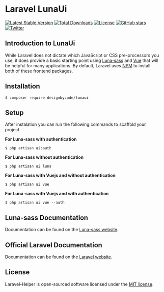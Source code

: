 # Laravel LunaUi

[![Latest Stable Version](https://poser.pugx.org/designbycode/lunaui/v/stable)](https://packagist.org/packages/designbycode/lunaui)
[![Total Downloads](https://poser.pugx.org/designbycode/lunaui/downloads)](https://packagist.org/packages/designbycode/lunaui)
[![License](https://poser.pugx.org/designbycode/lunaui/license)](https://packagist.org/packages/designbycode/lunaui)
[![GitHub stars](https://img.shields.io/github/stars/DesignByCode/LunaUi?style=social)](https://github.com/DesignByCode/LunaUi/stargazers)
[![Twitter](https://img.shields.io/twitter/url?style=social&url=https%3A%2F%2Ftwitter.com%2FDesign_By_Code)](https://twitter.com/intent/tweet?text=Wow:&url=https%3A%2F%2Fgithub.com%2FDesignByCode%2FLunaUi)

## Introduction to LunaUi
While Laravel does not dictate which JavaScript or CSS pre-processors you use, it does provide a basic starting point using [Luna-sass](https://designbycode.github.io/Luna/Build/index.html) and [Vue](https://vuejs.org/) that will be helpful for many applications. By default, Laravel uses [NPM](https://www.npmjs.org/) to install both of these frontend packages.

## Installation

```
$ composer require designbycode/lunaui
```

## Setup
After instalation you can run the following commands to scaffold your project

__For Luna-sass with authentication__ 
```
$ php artisan ui:auth
```

__For Luna-sass without authentication__
```
$ php artisan ui luna
```

__For Luna-sass with Vuejs and without authentication__
```
$ php artisan ui vue
```

__For Luna-sass with Vuejs and with authentication__
```
$ php artisan ui vue --auth
```


## Luna-sass Documentation

Documentation can be found on the [Luna-sass website](https://designbycode.github.io/Luna/Build/index.html).


## Official Laravel Documentation

Documentation can be found on the [Laravel website](https://laravel.com/docs/frontend).


## License

Laravel-Helper is open-sourced software licensed under the [MIT license](https://opensource.org/licenses/MIT).
